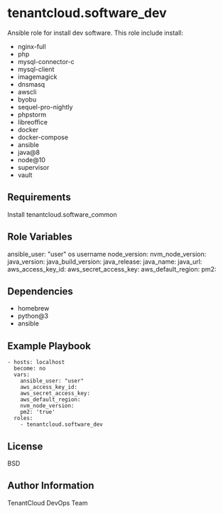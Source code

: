 tenantcloud.software_dev
=========

Ansible role for install dev software. This role include install:

  - nginx-full
  - php
  - mysql-connector-c
  - mysql-client
  - imagemagick
  - dnsmasq
  - awscli
  - byobu
  - sequel-pro-nightly
  - phpstorm
  - libreoffice
  - docker
  - docker-compose
  - ansible
  - java@8
  - node@10
  - supervisor
  - vault

Requirements
------------

Install tenantcloud.software_common

Role Variables
--------------

ansible_user: "user" os username
node_version:
nvm_node_version: 
java_version:
java_build_version:
java_release:
java_name:
java_url:
aws_access_key_id:
aws_secret_access_key:
aws_default_region:
pm2:

Dependencies
------------

  - homebrew
  - python@3
  - ansible

Example Playbook
----------------

    - hosts: localhost
      become: no
      vars:
        ansible_user: "user"
        aws_access_key_id:
        aws_secret_access_key:
        aws_default_region:
        nvm_node_version: 
        pm2: 'true'
      roles:
        - tenantcloud.software_dev

License
-------

BSD

Author Information
------------------

TenantCloud DevOps Team

